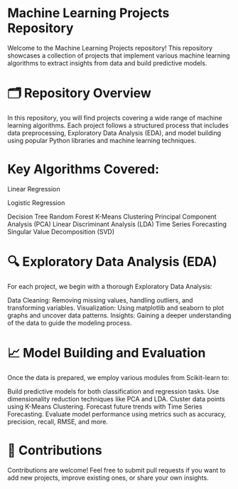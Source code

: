 # Machine Learning Projects Repository
Welcome to the Machine Learning Projects repository! This repository showcases a collection of projects that implement various machine learning algorithms to extract insights from data and build predictive models.

# 🗂️ Repository Overview
In this repository, you will find projects covering a wide range of machine learning algorithms. Each project follows a structured process that includes data preprocessing, Exploratory Data Analysis (EDA), and model building using popular Python libraries and machine learning techniques.

# Key Algorithms Covered:
Linear Regression

Logistic Regression

Decision Tree
Random Forest
K-Means Clustering
Principal Component Analysis (PCA)
Linear Discriminant Analysis (LDA)
Time Series Forecasting
Singular Value Decomposition (SVD)

# 🔍 Exploratory Data Analysis (EDA)

For each project, we begin with a thorough Exploratory Data Analysis:

Data Cleaning: Removing missing values, handling outliers, and transforming variables.
Visualization: Using matplotlib and seaborn to plot graphs and uncover data patterns.
Insights: Gaining a deeper understanding of the data to guide the modeling process.

# 📈 Model Building and Evaluation

Once the data is prepared, we employ various modules from Scikit-learn to:

Build predictive models for both classification and regression tasks.
Use dimensionality reduction techniques like PCA and LDA.
Cluster data points using K-Means Clustering.
Forecast future trends with Time Series Forecasting.
Evaluate model performance using metrics such as accuracy, precision, recall, RMSE, and more.

# 🌟 Contributions
Contributions are welcome! Feel free to submit pull requests if you want to add new projects, improve existing ones, or share your own insights.
